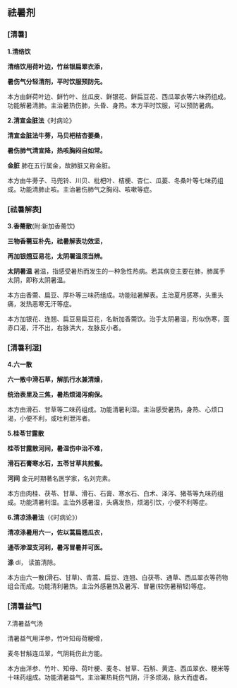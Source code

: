 ## 祛暑剂

### [**清暑**]

**1.清络饮**

**清络饮用荷叶边，竹丝银扁翠衣添，**

**暑伤气分轻清剂，平时饮服预防先。**

本方由鲜荷叶边、鲜竹叶、丝瓜皮、鲜银花、鲜扁豆花、西瓜翠衣等六味药组成。功能解暑清肺。主治暑热伤肺，头昏、身热。本方平时饮服，可以预防暑病。

**2.清宣金脏法**《时病论》

**清宣金脏法牛蒡，马贝杷桔杏蒌桑，**

**暑伤肺气清宣降，热咳胸闷自如常。**

**金脏**  肺在五行属金，故肺脏又称金脏。

本方由牛蒡子、马兜铃、川贝、枇杷叶、桔梗、杏仁、瓜蒌、冬桑叶等七味药组成。功能清肺止咳。主治暑伤肺气之胸闷、咳嗽等症。

### [**祛暑解表**]

**3.香薷散**(附:新加香薷饮)

**三物香薷豆朴先，祛暑解表功效坚，**

**再加银翘豆易花，太阴署温须当辨。**

**太阴暑温** 暑温，指感受暑热而发生的一种急性热病。若其病变主要在肺，肺属手太阴，即称太阴暑温。

本方由香薷、扁豆、厚朴等三味药组成。功能祛暑解表。主治夏月感寒，头重头痛，发热恶寒无汗等症。

本方加银花、连翘、扁豆易扁豆花，名新加香薷饮。治手太阴暑温，形似伤寒，面赤口渴，汗不出，右脉洪大，左脉反小者。

### [**清暑利湿**]

**4.六一散**

**六一散中滑石草，解肌行水兼清燥，**

**统治表里及三焦，暑热烦渴泻痢保。**

本方由滑石、甘草等二味药组成。功能清暑利湿。主治感受暑热，身热、心烦口渴，小便不利，或吐利泄泻者。

**5.桂苓甘露散**

**桂苓甘露散河间，暑湿伤中治不难，**

**滑石石膏寒水石，五苓甘草共煎餐。**

**河间**  金元时期著名医学家，名刘完素。

本方由肉桂、茯苓、甘草、滑石、石膏、寒水石、白术、泽泻、猪苓等九味药组成。功能清暑利湿。主治外感暑湿，头痛发热，烦渴引饮，小便不利等症。

**6.清凉涤暑法**（《时病论》）

**清凉涤暑用六一，佐以蒿扁翘瓜衣，**

**通苓渗湿支河利，暑泻冒暑并可医。**

**涤**  dí， 读笛清除。

本方由六一散(滑石、甘草)、青蒿、扁豆、连翘、白茯苓、通草、西瓜翠衣等药物组合而成。功能清利暑热。主治外感暑热及暑泻、冒暑(较伤暑稍轻)等症。

###  [**清暑益气**] 

7.清暑益气汤

清暑益气用洋参，竹叶知母荷粳增，

麦冬甘斛连瓜翠，气阴耗伤此方能。

本方由洋参、竹叶、知母、荷叶梗、麦冬、甘草、石斛、黄连、西瓜翠衣、粳米等十味药组成。功能清暑益气。主治署热耗伤气阴，汗多烦渴，脉大而虚者。

